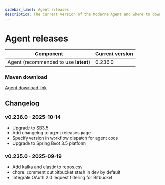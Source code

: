 ```yaml
---
sidebar_label: Agent releases
description: The current version of the Moderne Agent and where to download it.
---
```


# Agent releases

| Component                             | Current version |
| ------------------------------------- | --------------- |
| Agent (recommended to use **latest**) | 0.236.0         |

### Maven download

[Agent download link](https://repo1.maven.org/maven2/io/moderne/moderne-agent/0.236.0/moderne-agent-0.236.0.jar)


## Changelog

### v0.236.0 - 2025-10-14

* Upgrade to SB3.5
* Add changelog to agent releases page
* Specify version in workflow dispatch for agent docs
* Upgrade to Spring Boot 3.5 platform
### v0.235.0 - 2025-09-19

* Add kafka and elastic to repos.csv
* chore: comment out bitbucket stash in dev by default
* Integrate OAuth 2.0 request filtering for Bitbucket
